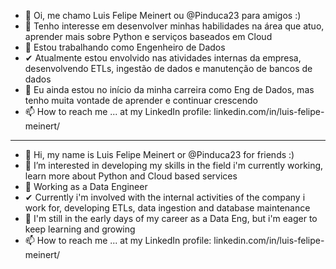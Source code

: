 - 👋 Oi, me chamo Luis Felipe Meinert ou @Pinduca23 para amigos :) 
- 👀 Tenho interesse em desenvolver minhas habilidades na área que atuo, aprender mais sobre Python e serviços baseados em Cloud 
- 🎉 Estou trabalhando como Engenheiro de Dados
- ✔  Atualmente estou envolvido nas atividades internas da empresa, desenvolvendo ETLs, ingestão de dados e manutenção de bancos de dados
- 🦗 Eu ainda estou no início da minha carreira como Eng de Dados, mas tenho muita vontade de aprender e continuar crescendo
- 📫 How to reach me ... at my LinkedIn profile: linkedin.com/in/luis-felipe-meinert/



_____________________________________________________________________________________________________________________________

- 👋 Hi, my name is Luis Felipe Meinert or @Pinduca23 for friends :)
- 👀 I’m interested in developing my skills in the field i'm currently working, learn more about Python and Cloud based services  
- 🎉 Working as a Data Engineer 
- ✔  Currently i'm involved with the internal activities of the company i work for, developing ETLs, data ingestion and database maintenance
- 🦗 I'm still in the early days of my career as a Data Eng, but i'm eager to keep learning and growing 
- 📫 How to reach me ... at my LinkedIn profile: linkedin.com/in/luis-felipe-meinert/

<!---
Pinduca23/Pinduca23 is a ✨ special ✨ repository because its `README.md` (this file) appears on your GitHub profile.
You can click the Preview link to take a look at your changes.
--->
